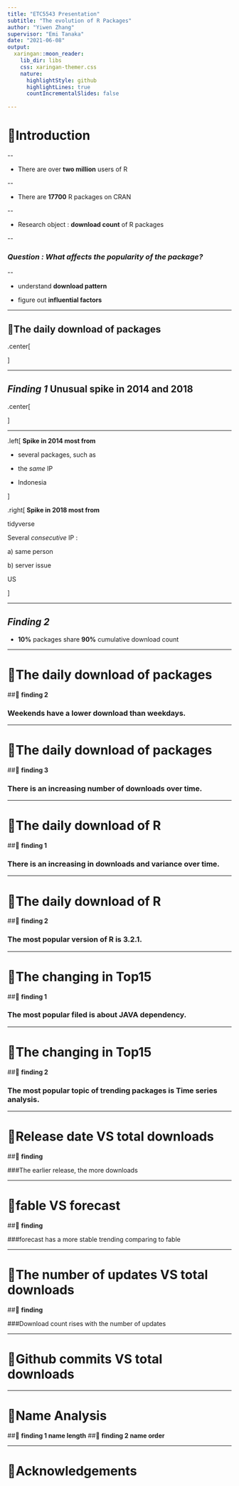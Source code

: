 ```yaml
---
title: "ETC5543 Presentation"
subtitle: "The evolution of R Packages"
author: "Yiwen Zhang"
supervisor: "Emi Tanaka"
date: "2021-06-08"
output:
  xaringan::moon_reader:
    lib_dir: libs
    css: xaringan-themer.css
    nature:
      highlightStyle: github
      highlightLines: true
      countIncrementalSlides: false
  
---
```





# 🥇Introduction
--

- There are over **two million** users of R

--

- There are **17700** R packages on CRAN

--

- Research object : **download count** of R packages

--

### *Question : What affects the popularity of the package?* 
--

- understand **download pattern** 

- figure out **influential factors**

---

## 🏅The daily download of packages

.center[



]

---

## *Finding 1* Unusual spike in 2014 and 2018

.center[



]

---

.left[
**Spike in 2014 most from**

- several packages, such as 

- the *same* IP

- Indonesia

]

.right[
**Spike in 2018 most from**

tidyverse 


Several *consecutive* IP : 

a) same person

b) server issue 

US 

]

---
## *Finding 2* 

- **10%** packages share **90%** cumulative download count




---

# 🥇The daily download of packages
##🤔 **finding 2**

### Weekends have a lower download than weekdays.

---
# 🏅The daily download of packages
##🤔 **finding 3**

### There is an increasing number of downloads over time. 


---
# 🥇The daily download of R
##🤔 **finding 1**

### There is an increasing in downloads and variance over time.

---
# 🏅The daily download of R
##🤔 **finding 2**

### The most popular version of R is 3.2.1. 


---
# 🏅The changing in Top15

##🤔 **finding 1**

### The most popular filed is about JAVA dependency.

---
# 🏅The changing in Top15

##🤔 **finding 2**

### The most popular topic of trending packages is Time series analysis.



---
# 🏅Release date VS total downloads
##🤔 **finding**

###The earlier release, the more downloads

---
# 🥇fable VS forecast
##🤔 **finding**

###forecast has a more stable trending comparing to fable


---
# 🏅The number of updates VS total downloads
##🤔 **finding**

###Download count rises with the number of updates


---
# 🏅Github commits VS total downloads


---
# 🥇Name Analysis
##🤔 **finding 1 name length**
##🤔 **finding 2 name order**

---
# 🏅Acknowledgements

